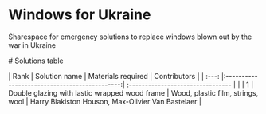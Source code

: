 # Windows for Ukraine

Sharespace for emergency solutions to replace windows blown out by the war in Ukraine


# Solutions table

| Rank  | Solution name                                 | Materials required                | Contributors                                      |
| :---: |:---------------------------------------------:| :-------------------------------- |                                                   |
| 1     | Double glazing with lastic wrapped wood frame | Wood, plastic film, strings, wool | Harry Blakiston Houson, Max-Olivier Van Bastelaer |
